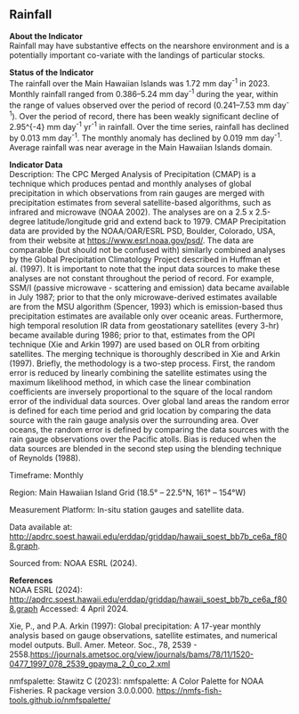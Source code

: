 ## Rainfall

**About the Indicator**  
Rainfall may have substantive effects on the nearshore environment and
is a potentially important co-variate with the landings of particular
stocks.

**Status of the Indicator**  
The rainfall over the Main Hawaiian Islands was 1.72 mm day<sup>-1</sup>
in 2023. Monthly rainfall ranged from 0.386–5.24 mm day<sup>-1</sup>
during the year, within the range of values observed over the period of
record (0.241–7.53 mm day<sup>-1</sup>). Over the period of record,
there has been weakly significant decline of 2.95^{-4} mm
day<sup>-1</sup> yr<sup>-1</sup> in rainfall. Over the time series,
rainfall has declined by 0.013 mm day<sup>-1</sup>. The monthly anomaly
has declined by 0.019 mm day<sup>-1</sup>. Average rainfall was near
average in the Main Hawaiian Islands domain.

**Indicator Data**  
Description: The CPC Merged Analysis of Precipitation (CMAP) is a
technique which produces pentad and monthly analyses of global
precipitation in which observations from rain gauges are merged with
precipitation estimates from several satellite-based algorithms, such as
infrared and microwave (NOAA 2002). The analyses are on a 2.5 x
2.5-degree latitude/longitude grid and extend back to 1979. CMAP
Precipitation data are provided by the NOAA/OAR/ESRL PSD, Boulder,
Colorado, USA, from their website at <https://www.esrl.noaa.gov/psd/>.
The data are comparable (but should not be confused with) similarly
combined analyses by the Global Precipitation Climatology Project
described in Huffman et al. (1997). It is important to note that the
input data sources to make these analyses are not constant throughout
the period of record. For example, SSM/I (passive microwave - scattering
and emission) data became available in July 1987; prior to that the only
microwave-derived estimates available are from the MSU algorithm
(Spencer, 1993) which is emission-based thus precipitation estimates are
available only over oceanic areas. Furthermore, high temporal resolution
IR data from geostationary satellites (every 3-hr) became available
during 1986; prior to that, estimates from the OPI technique (Xie and
Arkin 1997) are used based on OLR from orbiting satellites. The merging
technique is thoroughly described in Xie and Arkin (1997). Briefly, the
methodology is a two-step process. First, the random error is reduced by
linearly combining the satellite estimates using the maximum likelihood
method, in which case the linear combination coefficients are inversely
proportional to the square of the local random error of the individual
data sources. Over global land areas the random error is defined for
each time period and grid location by comparing the data source with the
rain gauge analysis over the surrounding area. Over oceans, the random
error is defined by comparing the data sources with the rain gauge
observations over the Pacific atolls. Bias is reduced when the data
sources are blended in the second step using the blending technique of
Reynolds (1988).

Timeframe: Monthly

Region: Main Hawaiian Island Grid (18.5° – 22.5°N, 161° – 154°W)

Measurement Platform: In-situ station gauges and satellite data.

Data available at:
<http://apdrc.soest.hawaii.edu/erddap/griddap/hawaii_soest_bb7b_ce6a_f808.graph>.

Sourced from: NOAA ESRL (2024).

**References**  
NOAA ESRL (2024):
<http://apdrc.soest.hawaii.edu/erddap/griddap/hawaii_soest_bb7b_ce6a_f808.graph>
Accessed: 4 April 2024.

Xie, P., and P.A. Arkin (1997): Global precipitation: A 17-year monthly
analysis based on gauge observations, satellite estimates, and numerical
model outputs. Bull. Amer. Meteor. Soc., 78, 2539 -
2558.<https://journals.ametsoc.org/view/journals/bams/78/11/1520-0477_1997_078_2539_gpayma_2_0_co_2.xml>

nmfspalette: Stawitz C (2023): nmfspalette: A Color Palette for NOAA
Fisheries. R package version 3.0.0.000.
<https://nmfs-fish-tools.github.io/nmfspalette/>
